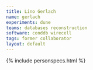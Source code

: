 ```yaml
---
title: Lino Gerlach
name: gerlach
experiments: dune
teams: databases reconstruction
software: conddb wirecell
tags: former collaborator
layout: default
---
```


{% include personspecs.html %}
